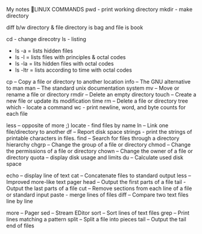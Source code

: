 My notes
LINUX COMMANDS 
pwd - print working directory
mkdir - make directory

diff b/w directory & file
directory is bag and file is book

cd - change direcotry
ls - listing
   - ls -a = lists hidden files
   - ls -l = lists files with principles & octal codes
   - ls -la = lits hidden files with octal codes
   - ls -ltr = lists according to time with octal codes

cp – Copy a file or directory to another location
info – The GNU alternative to man
man – The standard unix documentation system
mv – Move or rename a file or directory
rmdir – Delete an empty directory
touch – Create a new file or update its modification time
rm – Delete a file or directory tree
which - locate a command 
wc - print newline, word, and byte counts for each file

less – opposite of more ;)
locate - find files by name
ln – Link one file/directory to another
df – Report disk space
strings - print the strings of printable characters in files.
find – Search for files through a directory hierarchy
chgrp – Change the group of a file or directory
chmod – Change the permissions of a file or directory
chown – Change the owner of a file or directory
quota – display disk usage and limits
du – Calculate used disk space

echo – display line of text
cat – Concatenate files to standard output
less – Improved more-like text pager
head – Output the first parts of a file
tail - Output the last parts of a file
cut – Remove sections from each line of a file or
standard input
paste - merge lines of files
diff – Compare two text files line by line

more – Pager
sed – Stream EDitor
sort – Sort lines of text files
grep – Print lines matching a pattern
split – Split a file into pieces
tail – Output the tail end of files
